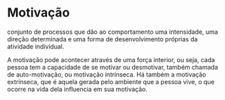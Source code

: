 # Motivação

conjunto de processos que dão ao comportamento uma intensidade, uma direção determinada e uma forma de desenvolvimento próprias da atividade individual.

A motivação pode acontecer através de uma força interior, ou seja, cada pessoa tem a capacidade de se motivar ou desmotivar, também chamada de auto-motivação, ou motivação intrínseca. Há também a motivação extrínseca, que é aquela gerada pelo ambiente que a pessoa vive, o que ocorre na vida dela influencia em sua motivação.

